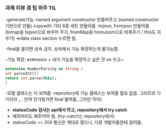 ### 과제 리뷰 겸 팁 위주 TIL
-generate기능: named argument constructor 만들어주고 (named constructor 기반으로 만듦) copywith 기타 6종 세트 만들어줌
-tojson, fromjson 만들어줌 (tomap을 tojson으로 바꾸어 주기, fromMap을 fromJsom으로 바꿔주기 / this도 지우기)
⇒data class section 누르면 됨.

-final을 붙이면 상속 금지. 상속해서 기능 확장하는게 불가능함. 

-기능 확장: extension + 내가 기능을 확장하고 싶은 것 on 쓰고~

```dart
extension NumberParsing on String {
int parseInt(){
return int.parse(this);
}
```

-모델 클래스는 다 보여줌
-repository에 기능 클래스는 보여줄 필요 없음.
 그러므로 다 가리자 _ . 만약 안가릴거면 final 붙여줌..그치만 막자)

- **statusCode 검사는 api에서 하고, repository에서 try catch**
- 예외처리도 해주어야 됨. (try~catch는 repository에서)
- statusCode == 200
통신은 제대로 됐으나, 다른 개발자들한테 알려줌.
